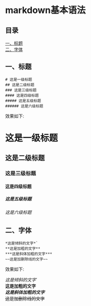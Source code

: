 # markdown基本语法

## 目录  

[一、标题](#一标题 "一、标题")  
[二、字体](#二字体 "二、字体")



## 一、标题

```
# 这是一级标题
## 这是二级标题
### 这是三级标题
#### 这是四级标题
##### 这是五级标题
###### 这是六级标题
```

效果如下:  

# 这是一级标题
## 这是二级标题
### 这是三级标题
#### 这是四级标题
##### 这是五级标题
###### 这是六级标题

## 二、字体  

```
*这是倾斜的文字*`
**这是加粗的文字**
***这是斜体加粗的文字***
~~这是加删除线的文字~~
```

效果如下:  

*这是倾斜的文字*`  
**这是加粗的文字**  
***这是斜体加粗的文字***  
~~这是加删除线的文字~~  

